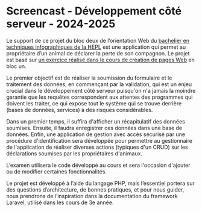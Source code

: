 # Screencast - Développement côté serveur - 2024-2025

Le support de ce projet du bloc deux de l’orientation Web du [bachelier en techniques infographiques de la HEPL](https://hepl.be/fr/techniques-infographiques) est une application qui permet au propriétaire d’un animal de déclarer la perte de son compagnon. Le projet est basé sur [un exercice réalisé dans le cours de création de pages Web](https://github.com/tecg-cpw/html-form-perte-animal) en bloc un. 

Le premier objectif est de réaliser la soumission du formulaire et le traitement des données, en commençant par la validation, qui est un enjeu crucial dans le développement côté serveur puisqu'on n'a jamais la moindre garantie que les requêtes correspondent aux attentes des programmes qui doivent les traiter, ce qui expose tout le système qui se trouve derrière (bases de données, services) à des risques considérables.

Dans un premier temps, il suffira d'afficher un récapitulatif des données soumises. Ensuite, il faudra enregistrer ces données dans une base de données. Enfin, une application de gestion avec accès sécurisé par une procédure d'identification sera développée pour permettre au gestionnaire de l'application de réaliser diverses actions (typiques d'un CRUD) sur les déclarations soumises par les propriétaires d'animaux.

L’examen utilisera le code développé au cours et sera l'occasion d'ajouter ou de modifier certaines fonctionnalités.

Le projet est développé à l’aide du langage PHP, mais l’essentiel portera sur des questions d’architecture, de bonnes pratiques, et pour nous guider, nous prendrons de l’inspiration dans la documentation du framework Laravel, utilisé dans les cours de 3e année.